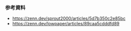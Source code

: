 ### 参考資料
- https://zenn.dev/sprout2000/articles/5d7b350c2e85bc
- https://zenn.dev/lowpaper/articles/89caa5cdddfd89